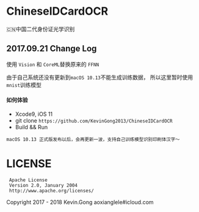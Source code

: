 # ChineseIDCardOCR
🇨🇳中国二代身份证光学识别

## 2017.09.21 Change Log 
使用 `Vision` 和 `CoreML`替换原来的 `FFNN`

由于自己系统还没有更新到`macOS 10.13`不能生成训练数据， 所以这里暂时使用`mnist`训练模型  

#### 如何体验  

 - Xcode9, iOS 11
 -  git clone `https://github.com/KevinGong2013/ChineseIDCardOCR`
 - Build && Run

````
macOS 10.13 正式版发布以后，会再更新一波，支持自己训练模型识别印刷体汉字～
````

# LICENSE
	 Apache License
	 Version 2.0, January 2004
	 http://www.apache.org/licenses/	

Copyright 2017 - 2018 Kevin.Gong aoxianglele#icloud.com
